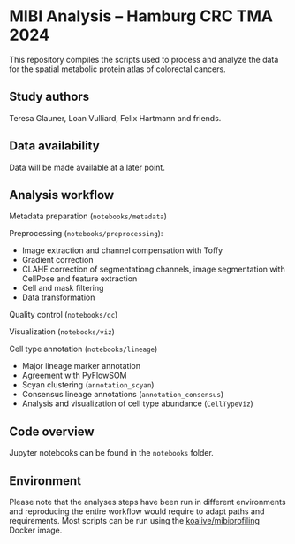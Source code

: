 # MIBI Analysis – Hamburg CRC TMA 2024

This repository compiles the scripts used to process and analyze the data for the spatial metabolic protein atlas of colorectal cancers.

## Study authors

Teresa Glauner, Loan Vulliard, Felix Hartmann and friends.

## Data availability

Data will be made available at a later point.

## Analysis workflow

Metadata preparation (`notebooks/metadata`)  

Preprocessing (`notebooks/preprocessing`):

* Image extraction and channel compensation with Toffy
* Gradient correction
* CLAHE correction of segmentationg channels, image segmentation with CellPose and feature extraction
* Cell and mask filtering
* Data transformation

Quality control (`notebooks/qc`)  

Visualization (`notebooks/viz`)  

Cell type annotation (`notebooks/lineage`)  

* Major lineage marker annotation
* Agreement with PyFlowSOM
* Scyan clustering (`annotation_scyan`)
* Consensus lineage annotations (`annotation_consensus`)
* Analysis and visualization of cell type abundance (`CellTypeViz`)

## Code overview

Jupyter notebooks can be found in the `notebooks` folder.

## Environment

Please note that the analyses steps have been run in different environments and reproducing the entire workflow would require to adapt paths and requirements. Most scripts can be run using the [koalive/mibiprofiling](https://hub.docker.com/r/koalive/mibiprofiling/tags) Docker image.

